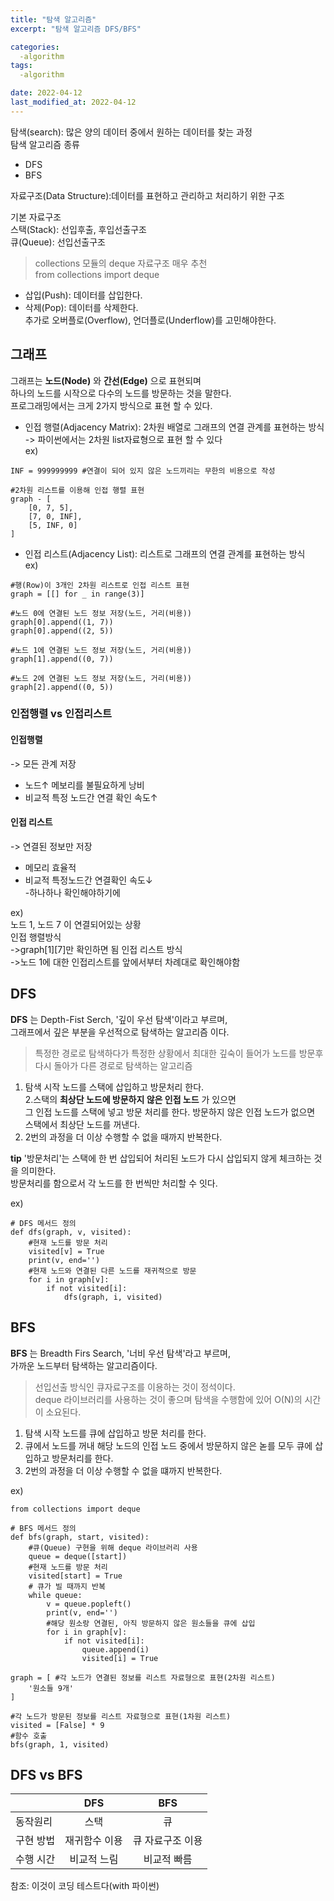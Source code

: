 ```yaml
---
title: "탐색 알고리즘"
excerpt: "탐색 알고리즘 DFS/BFS"

categories:
  -algorithm
tags:
  -algorithm

date: 2022-04-12
last_modified_at: 2022-04-12
---
```

탐색(search): 많은 양의 데이터 중에서 원하는 데이터를 찾는 과정  
탐색 알고리즘 종류  
 + DFS  
 + BFS  


자료구조(Data Structure):데이터를 표현하고 관리하고 처리하기 위한 구조  
  
기본 자료구조  
스택(Stack): 선입후출, 후입선출구조  
큐(Queue): 선입선출구조  
>collections 모듈의 deque 자료구조 매우 추천  
>from collections import deque  

 + 삽입(Push): 데이터를 삽입한다.  
 + 삭제(Pop): 데이터를 삭제한다.  
추가로 오버플로(Overflow), 언더플로(Underflow)를 고민해야한다.  

## 그래프  
  
그래프는 **노드(Node)** 와 **간선(Edge)** 으로 표현되며  
하나의 노드를 시작으로 다수의 노드를 방문하는 것을 말한다.  
프로그래밍에서는 크게 2가지 방식으로 표현 할 수 있다.  
 + 인접 행렬(Adjacency Matrix): 2차원 배열로 그래프의 연결 관계를 표현하는 방식  
-> 파이썬에서는 2차원 list자료형으로 표현 할 수 있다  
ex)  
```
INF = 999999999 #연결이 되어 있지 않은 노드끼리는 무한의 비용으로 작성

#2차원 리스트를 이용해 인접 행렬 표현
graph - [
    [0, 7, 5],
    [7, 0, INF],
    [5, INF, 0]
]
```

 + 인접 리스트(Adjacency List): 리스트로 그래프의 연결 관계를 표현하는 방식  
ex)  
```
#행(Row)이 3개인 2차원 리스트로 인접 리스트 표현
graph = [[] for _ in range(3)]

#노드 0에 연결된 노드 정보 저장(노드, 거리(비용))
graph[0].append((1, 7))
graph[0].append((2, 5))

#노드 1에 연결된 노드 정보 저장(노드, 거리(비용))
graph[1].append((0, 7))

#노드 2에 연결된 노드 정보 저장(노드, 거리(비용))
graph[2].append((0, 5))
```

### 인접행렬 vs 인접리스트  
  
#### 인접행렬
-> 모든 관계 저장  
 + 노드↑ 메보리를 불필요하게 낭비  
 + 비교적 특정 노드간 연결 확인 속도↑  

#### 인접 리스트
-> 연결된 정보만 저장
 + 메모리 효율적
 + 비교적 특정노드간 연결확인 속도↓  
  -하나하나 확인해야하기에  
  
ex)  
노드 1, 노드 7 이 연결되어있는 상황  
 인접 행렬방식  
->graph[1][7]만 확인하면 됨
 인접 리스트 방식  
 ->노드 1에 대한 인접리스트를 앞에서부터 차례대로 확인해야함  

## DFS

**DFS** 는 Depth-Fist Serch, '깊이 우선 탐색'이라고 부르며,  
그래프에서 깊은 부분을 우선적으로 탐색하는 알고리즘 이다.  
>특정한 경로로 탐색하다가 특정한 상황에서 최대한 깊숙이 들어가 노드를 방문후  
>다시 돌아가 다른 경로로 탐색하는 알고리즘  
<!-- --2022-04-12 -->
 1. 탐색 시작 노드를 스택에 삽입하고 방문처리 한다.  
 2.스택의 __최상단 노드에 방문하지 않은 인접 노드__ 가 있으면  
 그 인접 노드를 스택에 넣고 방문 처리를 한다.
 방문하지 않은 인접 노드가 없으면 스택에서 최상단 노드를 꺼낸다.  
 3. 2번의 과정을 더 이상 수행할 수 없을 때까지 반복한다.  
  
 __tip__ '방문처리'는 스택에 한 번 삽입되어 처리된 노드가 다시 삽입되지 않게 체크하는 것을 의미한다.  
 방문처리를 함으로서 각 노드를 한 번씩만 처리할 수 잇다.  

ex)  
```
# DFS 메서드 정의
def dfs(graph, v, visited):
    #현재 노드를 방문 처리
    visited[v] = True
    print(v, end='')
    #현재 노드와 연결된 다른 노드를 재귀적으로 방문
    for i in graph[v]:
        if not visited[i]:
            dfs(graph, i, visited)
```

## BFS  

**BFS** 는 Breadth Firs Search, '너비 우선 탐색'라고 부르며,  
가까운 노드부터 탐색하는 알고리즘이다.  
>선입선출 방식인 큐자료구조를 이용하는 것이 정석이다.  
>deque 라이브러리를 사용하는 것이 좋으며 탐색을 수행함에 있어 O(N)의 시간이 소요된다.  
 1. 탐색 시작 노드를 큐에 삽입하고 방문 처리를 한다.  
 2. 큐에서 노드를 꺼내 해당 노드의 인접 노드 중에서 방문하지 않은 녿를 모두 큐에 삽입하고 방문처리를 한다.  
 3. 2번의 과정을 더 이상 수행할 수 없을 떄까지 반복한다.  

ex)  
```
from collections import deque

# BFS 메서드 정의
def bfs(graph, start, visited):
    #큐(Queue) 구현을 위해 deque 라이브러리 사용
    queue = deque([start])
    #현재 노드를 방문 처리
    visited[start] = True
    # 큐가 빌 때까지 반복
    while queue:
        v = queue.popleft()
        print(v, end='')
        #해당 원소랑 연결된, 아직 방문하지 않은 원소들을 큐에 삽입
        for i in graph[v]:
            if not visited[i]:
                queue.append(i)
                visited[i] = True

graph = [ #각 노드가 연결된 정보를 리스트 자료형으로 표현(2차원 리스트)
    '원소들 9개'
]

#각 노드가 방문된 정보를 리스트 자료형으로 표현(1차원 리스트)
visited = [False] * 9
#함수 호출
bfs(graph, 1, visited)
```

## DFS vs BFS
  
 |  |  DFS  |  BFS |
 |:--- | :---: | :---: |    
 |  동작원리  |  스택  | 큐 |  
 | 구현 방법 | 재귀함수 이용 | 큐 자료구조 이용 |
 | 수행 시간 | 비교적 느림 | 비교적 빠름 |


참조: 이것이 코딩 테스트다(with 파이썬)